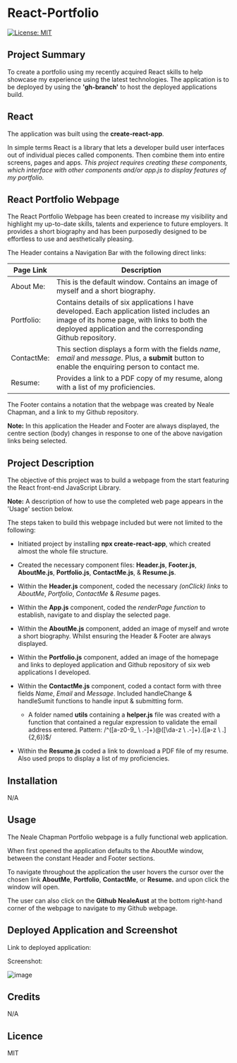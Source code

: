 # React-Portfolio

[![License: MIT](https://img.shields.io/badge/license-MIT-yellow.svg)](https://opensource.org/licenses/MIT)

## Project Summary

To create a portfolio using my recently acquired React skills to help showcase my experience using the latest technologies. The application is to be deployed by using the **'gh-branch'** to host the deployed applications build.

## React

The application was built using the **create-react-app**.

In simple terms React is a library that lets a developer build user interfaces out of individual pieces called components. Then combine them into entire screens, pages and apps. *This project requires creating these components, which interface with other components and/or app.js to display features of my portfolio.*

## React Portfolio Webpage

The React Portfolio Webpage has been created to increase my visibility and highlight my up-to-date skills, talents and experience to future employers. It provides a short biography and has been purposedly designed to be effortless to use and aesthetically pleasing. 

The Header contains a Navigation Bar with the following direct links:

 |         Page Link               |                                      Description                                                                             |
| ------------------------------ | ---------------------------------------------------------------------------------------------------------------------------- |
|About Me:                      |This is the default window. Contains an image of myself and a short biography.                                        |
|Portfolio:                      | Contains details of six applications I have developed. Each application listed includes an image of its home page, with links to both the deployed application and the corresponding Github repository.|         |
ContactMe:                      |   This section displays a form with the fields *name*, *email* and *message*. Plus, a **submit** button to enable the enquiring person to contact me.                                                                                   |
|Resume:                         |    Provides a link to a PDF copy of my resume, along with a list of my proficiencies.                    |

The Footer contains a notation that the webpage was created by Neale Chapman, and a link to my Github repository.

**Note:** In this application the Header and Footer are always displayed, the centre section (body) changes in response to one of the above navigation links being selected.

## Project Description

The objective of this project was to build a webpage from the start featuring the React front-end JavaScript Library.

**Note:** A description of how to use the completed web page appears in the 'Usage' section below.

The steps taken to build this webpage included but were not limited to the following:

- Initiated project by installing **npx create-react-app**, which created almost the whole file structure.

- Created the necessary component files: **Header.js**, **Footer.js**, **AboutMe.js**, **Portfolio.js**, **ContactMe.js**, & **Resume.js**.

- Within the **Header.js** component, coded the necessary *(onClick) links* to *AboutMe*, *Portfolio*, *ContactMe* & *Resume* pages.

- Within the **App.js** component, coded the *renderPage function* to establish, navigate to and display the selected page.

- Within the **AboutMe.js** component, added an image of myself and wrote a short biography. Whilst ensuring the Header & Footer are always displayed.

- Within the **Portfolio.js** component, added an image of the homepage and links to deployed application and Github repository of six web applications I developed. 

- Within the **ContactMe.js** component, coded a contact form with three fields *Name*, *Email* and *Message*. Included handleChange & handleSumit functions to handle input & submitting form.
   -  A folder named **utils** containing a **helper.js** file was created with a function that contained a regular expression to validate the email address entered. 
   Pattern: /^([a-z0-9_ \ .-]+)@([\da-z \ .-]+).([a-z \ .]{2,6})$/

- Within the **Resume.js** coded a link to download a PDF file of my resume. Also used props to display a list of my proficiencies. 

## Installation

N/A

## Usage

The Neale Chapman Portfolio webpage is a fully functional web application. 

When first opened the application defaults to the AboutMe window, between the constant Header and Footer sections.

To navigate throughout the application the user hovers the cursor over the chosen link **AboutMe**, **Portfolio**, **ContactMe**, or **Resume.** and upon click the window will open.

The user can also click on the **Github NealeAust** at the bottom right-hand corner of the webpage to navigate to my Github webpage.


## Deployed Application and Screenshot

Link to deployed application:


Screenshot:

![image](https://user-images.githubusercontent.com/115671306/235103560-0da837d0-b13f-4c08-b717-ca66cb1c7ca3.png)

## Credits

N/A

## Licence

MIT

